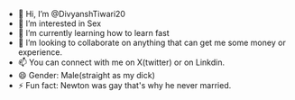 - 👋 Hi, I’m @DivyanshTiwari20
- 👀 I’m interested in Sex
- 🌱 I’m currently learning how to learn fast
- 💞️ I’m looking to collaborate on anything that can get me some money or experience.
- 📫 You can connect with me on X(twitter) or on Linkdin.
- 😄 Gender: Male(straight as my dick) 
- ⚡ Fun fact: Newton was gay that's why he never married.

<!---
DivyanshTiwari20/DivyanshTiwari20 is a ✨ special ✨ repository because its `README.md` (this file) appears on your GitHub profile.
You can click the Preview link to take a look at your changes.
--->
